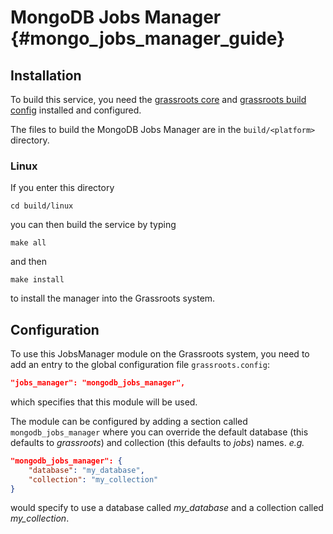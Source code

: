 ﻿# MongoDB Jobs Manager {#mongo_jobs_manager_guide}


## Installation

To build this service, you need the [grassroots core](https://github.com/TGAC/grassroots-core) and [grassroots build config](https://github.com/TGAC/grassroots-build-config) installed and configured. 

The files to build the MongoDB Jobs Manager are in the ```build/<platform>``` directory. 

### Linux

If you enter this directory 

```
cd build/linux
```

you can then build the service by typing

```
make all
```

and then 

```
make install
```

to install the manager into the Grassroots system.


## Configuration

To use this JobsManager module on the Grassroots system, you need to add an entry to the global configuration file ```grassroots.config```:

~~~.json
"jobs_manager": "mongodb_jobs_manager",
~~~

which specifies that this module will be used.

The module can be configured by adding a section called ```mongodb_jobs_manager``` where you can override the default database (this defaults to *grassroots*) and collection (this defaults to *jobs*) names. *e.g.*

~~~.json
"mongodb_jobs_manager": {
    "database": "my_database",
	"collection": "my_collection"
}	
~~~	

would specify to use a database called *my_database* and a collection called *my_collection*.

